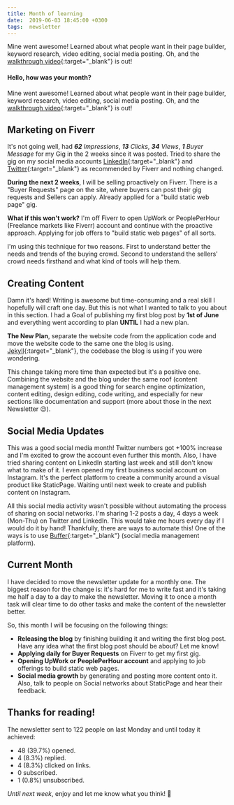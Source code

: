 ```yaml
---
title: Month of learning
date:  2019-06-03 18:45:00 +0300
tags:  newsletter
---
```


Mine went awesome! Learned about what people want in their page builder, keyword research, video editing, social media posting. Oh, and the [walkthrough video](https://www.youtube.com/watch?v=vEiAj0Zr5xc){:target="_blank"} is out!

<!-- more -->

#### Hello, how was your month?

Mine went awesome! Learned about what people want in their page builder, keyword research, video editing, social media posting. Oh, and the [walkthrough video](https://www.youtube.com/watch?v=vEiAj0Zr5xc){:target="_blank"} is out!

## Marketing on Fiverr

It's not going well, had ***62** Impressions*, ***13** Clicks*, ***34** Views*, ***1** Buyer Message* for my Gig in the 2 weeks since it was posted. Tried to share the gig on my social media accounts [LinkedIn](https://www.linkedin.com/feed/update/urn:li:activity:6539187166130561024/){:target="_blank"} and [Twitter](https://twitter.com/idan_goldman/status/1133443320162791424){:target="_blank"} as recommended by Fiverr and nothing changed.

**During the next 2 weeks**, I will be selling proactively on Fiverr. There is a "Buyer Requests" page on the site, where buyers can post their gig requests and Sellers can apply. Already applied for a "build static web page" gig.

**What if this won't work?** I'm off Fiverr to open UpWork or PeoplePerHour (Freelance markets like Fiverr) account and continue with the proactive approach. Applying for job offers to "build static web pages" of all sorts.

I'm using this technique for two reasons. First to understand better the needs and trends of the buying crowd. Second to understand the sellers' crowd needs firsthand and what kind of tools will help them.

## Creating Content

Damn it's hard! Writing is awesome but time-consuming and a real skill I hopefully will craft one day. But this is not what I wanted to talk to you about in this section. I had a Goal of publishing my first blog post by **1st of June** and everything went according to plan **UNTIL** I had a new plan.

**The New Plan**, separate the website code from the application code and move the website code to the same one the blog is using. [Jekyll](https://jekyllrb.com/){:target="_blank"}, the codebase the blog is using if you were wondering.

This change taking more time than expected but it's a positive one. Combining the website and the blog under the same roof (content management system) is a good thing for search engine optimization, content editing, design editing, code writing, and especially for new sections like documentation and support (more about those in the next Newsletter 😉).

## Social Media Updates

This was a good social media month! Twitter numbers got +100% increase and I'm excited to grow the account even further this month. Also, I have tried sharing content on LinkedIn starting last week and still don't know what to make of it. I even opened my first business social account on Instagram. It's the perfect platform to create a community around a visual product like StaticPage. Waiting until next week to create and publish content on Instagram.

All this social media activity wasn't possible without automating the process of sharing on social networks. I'm sharing 1-2 posts a day, 4 days a week (Mon-Thu) on Twitter and LinkedIn. This would take me hours every day if I would do it by hand! Thankfully, there are ways to automate this! One of the ways is to use [Buffer](https://buffer.com/){:target="_blank"} (social media management platform).

## Current Month

I have decided to move the newsletter update for a monthly one. The biggest reason for the change is: it's hard for me to write fast and it's taking me half a day to a day to make the newsletter. Moving it to once a month task will clear time to do other tasks and make the content of the newsletter better.

So, this month I will be focusing on the following things:

- **Releasing the blog** by finishing building it and writing the first blog post. Have any idea what the first blog post should be about? Let me know!
- **Applying daily for Buyer Requests** on Fiverr to get my first gig.
- **Opening UpWork or PeoplePerHour account** and applying to job offerings to build static web pages.
- **Social media growth** by generating and posting more content onto it. Also, talk to people on Social networks about StaticPage and hear their feedback.

## Thanks for reading!

The newsletter sent to 122 people on last Monday and until today it achieved:

- 48 (39.7%) opened.
- 4 (8.3%) replied.
- 4 (8.3%) clicked on links.
- 0 subscribed.
- 1 (0.8%) unsubscribed.

*Until next week*, enjoy and let me know what you think! 🙌
